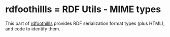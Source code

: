 <!--
SPDX-FileCopyrightText: 2024 Robin Vobruba <hoijui.quaero@gmail.com>

SPDX-License-Identifier: CC0-1.0
-->

# rdfoothillls = RDF Utils - MIME types

This part of [rdfoothillls] provides
RDF serialization format types (plus HTML),
and code to identify them.

[rdfoothillls]: ../../README.md
